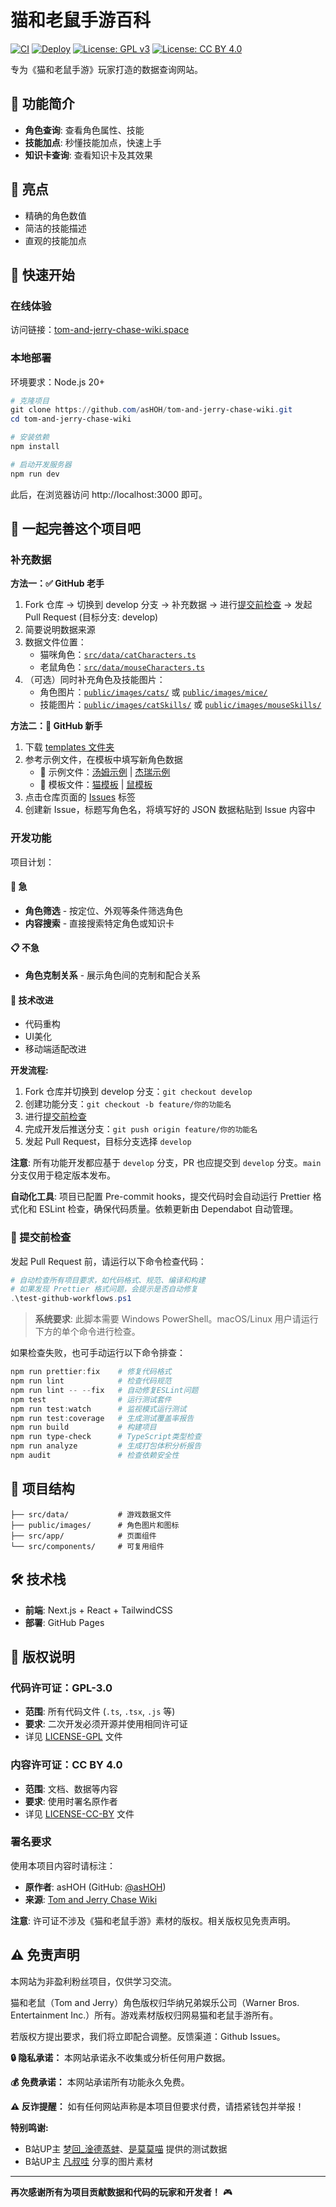 # 猫和老鼠手游百科

[![CI](https://github.com/asHOH/Tom-and-jerry-chase-wiki/actions/workflows/ci.yml/badge.svg)](https://github.com/asHOH/Tom-and-jerry-chase-wiki/actions/workflows/ci.yml)
[![Deploy](https://github.com/asHOH/Tom-and-jerry-chase-wiki/actions/workflows/deploy.yml/badge.svg)](https://github.com/asHOH/Tom-and-jerry-chase-wiki/actions/workflows/deploy.yml)
[![License: GPL v3](https://img.shields.io/badge/License-GPLv3-blue.svg)](https://www.gnu.org/licenses/gpl-3.0)
[![License: CC BY 4.0](https://img.shields.io/badge/License-CC%20BY%204.0-lightgrey.svg)](https://creativecommons.org/licenses/by/4.0/)

专为《猫和老鼠手游》玩家打造的数据查询网站。

## 📱 功能简介

- **角色查询**: 查看角色属性、技能
- **技能加点**: 秒懂技能加点，快速上手
- **知识卡查询**: 查看知识卡及其效果

## 🌟 亮点

- 精确的角色数值
- 简洁的技能描述
- 直观的技能加点

## 🚀 快速开始

### 在线体验

访问链接：[tom-and-jerry-chase-wiki.space](https://tom-and-jerry-chase-wiki.space)

### 本地部署

环境要求：Node.js 20+

```powershell
# 克隆项目
git clone https://github.com/asHOH/tom-and-jerry-chase-wiki.git
cd tom-and-jerry-chase-wiki

# 安装依赖
npm install

# 启动开发服务器
npm run dev
```

此后，在浏览器访问 http://localhost:3000 即可。

## 🤝 一起完善这个项目吧

### 补充数据

**方法一：✅ GitHub 老手**

1. Fork 仓库 → 切换到 develop 分支 → 补充数据 → 进行[提交前检查](#-提交前检查) → 发起 Pull Request (目标分支: develop)
2. 简要说明数据来源
3. 数据文件位置：
   - 猫咪角色：[`src/data/catCharacters.ts`](./src/data/catCharacters.ts)
   - 老鼠角色：[`src/data/mouseCharacters.ts`](./src/data/mouseCharacters.ts)
4. （可选）同时补充角色及技能图片：
   - 角色图片：[`public/images/cats/`](./public/images/cats/) 或 [`public/images/mice/`](./public/images/mice/)
   - 技能图片：[`public/images/catSkills/`](./public/images/catSkills/) 或 [`public/images/mouseSkills/`](./public/images/mouseSkills/)

**方法二：🌱 GitHub 新手**

1. 下载 [templates 文件夹](./templates/)
2. 参考示例文件，在模板中填写新角色数据
   - 📖 示例文件：[汤姆示例](./templates/tom-example.jsonc) | [杰瑞示例](./templates/jerry-example.jsonc)
   - 📝 模板文件：[猫模板](./templates/cat-template.json) | [鼠模板](./templates/mouse-template.json)
3. 点击仓库页面的 [Issues](../../issues) 标签
4. 创建新 Issue，标题写角色名，将填写好的 JSON 数据粘贴到 Issue 内容中

### 开发功能

项目计划：

#### 🚀 急

- **角色筛选** - 按定位、外观等条件筛选角色
- **内容搜索** - 直接搜索特定角色或知识卡

#### 📋 不急

- **角色克制关系** - 展示角色间的克制和配合关系

#### 🎨 技术改进

- 代码重构
- UI美化
- 移动端适配改进

**开发流程:**

1. Fork 仓库并切换到 develop 分支：`git checkout develop`
2. 创建功能分支：`git checkout -b feature/你的功能名`
3. 进行[提交前检查](#-提交前检查)
4. 完成开发后推送分支：`git push origin feature/你的功能名`
5. 发起 Pull Request，目标分支选择 `develop`

**注意**: 所有功能开发都应基于 `develop` 分支，PR 也应提交到 `develop` 分支。`main` 分支仅用于稳定版本发布。

**自动化工具**: 项目已配置 Pre-commit hooks，提交代码时会自动运行 Prettier 格式化和 ESLint 检查，确保代码质量。依赖更新由 Dependabot 自动管理。

### 🧪 提交前检查

发起 Pull Request 前，请运行以下命令检查代码：

```powershell
# 自动检查所有项目要求，如代码格式、规范、编译和构建
# 如果发现 Prettier 格式问题，会提示是否自动修复
.\test-github-workflows.ps1
```

> **系统要求**: 此脚本需要 Windows PowerShell。macOS/Linux 用户请运行下方的单个命令进行检查。

如果检查失败，也可手动运行以下命令排查：

```powershell
npm run prettier:fix    # 修复代码格式
npm run lint            # 检查代码规范
npm run lint -- --fix   # 自动修复ESLint问题
npm test                # 运行测试套件
npm run test:watch      # 监视模式运行测试
npm run test:coverage   # 生成测试覆盖率报告
npm run build           # 构建项目
npm run type-check      # TypeScript类型检查
npm run analyze         # 生成打包体积分析报告
npm audit               # 检查依赖安全性
```

## 📁 项目结构

```
├── src/data/           # 游戏数据文件
├── public/images/      # 角色图片和图标
├── src/app/            # 页面组件
└── src/components/     # 可复用组件
```

## 🛠 技术栈

- **前端**: Next.js + React + TailwindCSS
- **部署**: GitHub Pages

## 📄 版权说明

### 代码许可证：GPL-3.0

- **范围**: 所有代码文件 (`.ts`, `.tsx`, `.js` 等)
- **要求**: 二次开发必须开源并使用相同许可证
- 详见 [LICENSE-GPL](./LICENSE-GPL) 文件

### 内容许可证：CC BY 4.0

- **范围**: 文档、数据等内容
- **要求**: 使用时署名原作者
- 详见 [LICENSE-CC-BY](./LICENSE-CC-BY) 文件

### 署名要求

使用本项目内容时请标注：

- **原作者**: asHOH (GitHub: [@asHOH](https://github.com/asHOH))
- **来源**: [Tom and Jerry Chase Wiki](https://github.com/asHOH/Tom-and-jerry-chase-wiki)

**注意**: 许可证不涉及《猫和老鼠手游》素材的版权。相关版权见免责声明。

## ⚠️ 免责声明

本网站为非盈利粉丝项目，仅供学习交流。

猫和老鼠（Tom and Jerry）角色版权归华纳兄弟娱乐公司（Warner Bros. Entertainment Inc.）所有。游戏素材版权归网易猫和老鼠手游所有。

若版权方提出要求，我们将立即配合调整。反馈渠道：Github Issues。

**🔒 隐私承诺：** 本网站承诺永不收集或分析任何用户数据。

**💰 免费承诺：** 本网站承诺所有功能永久免费。

**⚠️ 反诈提醒：** 如有任何网站声称是本项目但要求付费，请捂紧钱包并举报！

**特别鸣谢:**

- B站UP主 [梦回\_淦德蒸蚌](https://space.bilibili.com/1193776217)、[是莫莫喵](https://space.bilibili.com/443541296) 提供的测试数据
- B站UP主 [凡叔哇](https://space.bilibili.com/273122087) 分享的图片素材

---

**再次感谢所有为项目贡献数据和代码的玩家和开发者！** 🎮
